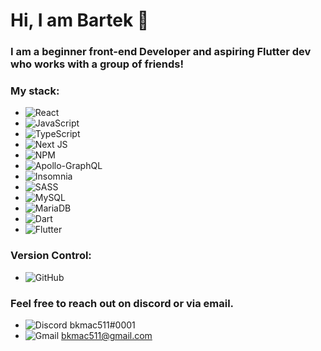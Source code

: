 # Hi, I am Bartek 👋
### I am a beginner front-end Developer and aspiring Flutter dev who works with a group of friends!

### My stack:
- ![React](https://img.shields.io/badge/react-%2320232a.svg?style=for-the-badge&logo=react&logoColor=%2361DAFB)
- ![JavaScript](https://img.shields.io/badge/javascript-%23323330.svg?style=for-the-badge&logo=javascript&logoColor=%23F7DF1E)
- ![TypeScript](https://img.shields.io/badge/typescript-%23007ACC.svg?style=for-the-badge&logo=typescript&logoColor=white)
- ![Next JS](https://img.shields.io/badge/Next-black?style=for-the-badge&logo=next.js&logoColor=white)
- ![NPM](https://img.shields.io/badge/NPM-%23000000.svg?style=for-the-badge&logo=npm&logoColor=white)
- ![Apollo-GraphQL](https://img.shields.io/badge/-ApolloGraphQL-311C87?style=for-the-badge&logo=apollo-graphql)
- ![Insomnia](https://img.shields.io/badge/Insomnia-black?style=for-the-badge&logo=insomnia&logoColor=5849BE)
- ![SASS](https://img.shields.io/badge/SASS-hotpink.svg?style=for-the-badge&logo=SASS&logoColor=white)
- ![MySQL](https://img.shields.io/badge/mysql-%2300f.svg?style=for-the-badge&logo=mysql&logoColor=white)
- ![MariaDB](https://img.shields.io/badge/MariaDB-003545?style=for-the-badge&logo=mariadb&logoColor=white)
- ![Dart](https://img.shields.io/badge/dart-%230175C2.svg?style=for-the-badge&logo=dart&logoColor=white)
- ![Flutter](https://img.shields.io/badge/Flutter-%2302569B.svg?style=for-the-badge&logo=Flutter&logoColor=white)

### Version Control:
- ![GitHub](https://img.shields.io/badge/github-%23121011.svg?style=for-the-badge&logo=github&logoColor=white)

### Feel free to reach out on discord or via email.
- ![Discord](https://img.shields.io/badge/Discord-%235865F2.svg?style=for-the-badge&logo=discord&logoColor=white) bkmac511#0001
- ![Gmail](https://img.shields.io/badge/Gmail-D14836?style=for-the-badge&logo=gmail&logoColor=white) bkmac511@gmail.com
